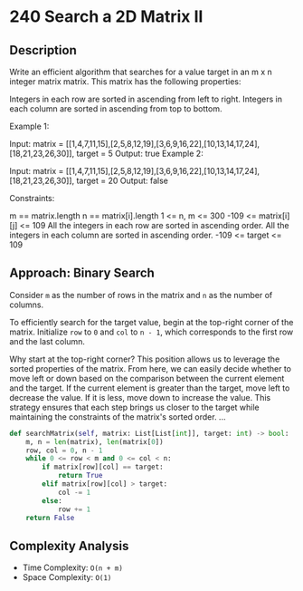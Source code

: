 # 240 Search a 2D Matrix II

## Description

Write an efficient algorithm that searches for a value target in an m x n integer matrix matrix. This matrix has the following properties:

Integers in each row are sorted in ascending from left to right.
Integers in each column are sorted in ascending from top to bottom.

Example 1:

Input: matrix = [[1,4,7,11,15],[2,5,8,12,19],[3,6,9,16,22],[10,13,14,17,24],[18,21,23,26,30]], target = 5
Output: true
Example 2:

Input: matrix = [[1,4,7,11,15],[2,5,8,12,19],[3,6,9,16,22],[10,13,14,17,24],[18,21,23,26,30]], target = 20
Output: false

Constraints:

m == matrix.length
n == matrix[i].length
1 <= n, m <= 300
-109 <= matrix[i][j] <= 109
All the integers in each row are sorted in ascending order.
All the integers in each column are sorted in ascending order.
-109 <= target <= 109

## Approach: Binary Search

Consider `m` as the number of rows in the matrix and `n` as the number of columns.

To efficiently search for the target value, begin at the top-right corner of the matrix. Initialize `row` to `0` and `col` to `n - 1`, which corresponds to the first row and the last column.

Why start at the top-right corner? This position allows us to leverage the sorted properties of the matrix. From here, we can easily decide whether to move left or down based on the comparison between the current element and the target. If the current element is greater than the target, move left to decrease the value. If it is less, move down to increase the value. This strategy ensures that each step brings us closer to the target while maintaining the constraints of the matrix's sorted order.
...

```python
def searchMatrix(self, matrix: List[List[int]], target: int) -> bool:
    m, n = len(matrix), len(matrix[0])
    row, col = 0, n - 1
    while 0 <= row < m and 0 <= col < n:
        if matrix[row][col] == target:
            return True
        elif matrix[row][col] > target:
            col -= 1
        else:
            row += 1
    return False
```

## Complexity Analysis

- Time Complexity: `O(n + m)`
- Space Complexity: `O(1)`
